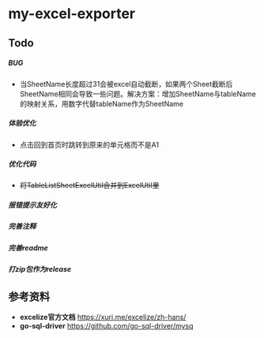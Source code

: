 # my-excel-exporter
## Todo
##### BUG
- 当SheetName长度超过31会被excel自动截断，如果两个Sheet截断后SheetName相同会导致一些问题。解决方案：增加SheetName与tableName的映射关系，用数字代替tableName作为SheetName
##### 体验优化
- 点击回到首页时跳转到原来的单元格而不是A1
##### 优化代码
- <del>将TableListSheetExcelUtil合并到ExcelUtil里</del>
##### 报错提示友好化
##### 完善注释
##### 完善readme
##### 打zip包作为release
## 参考资料
- **excelize官方文档** https://xuri.me/excelize/zh-hans/
- **go-sql-driver** https://github.com/go-sql-driver/mysq